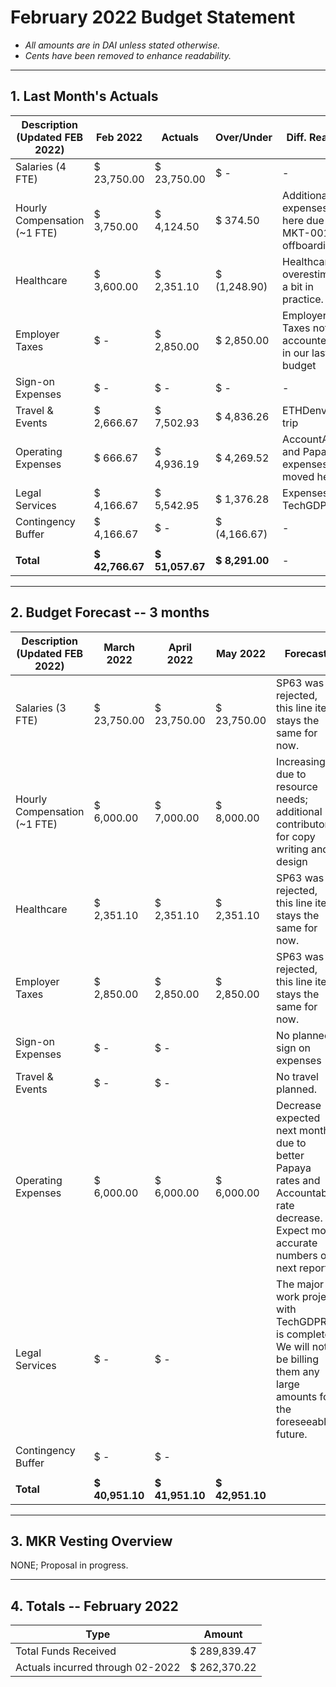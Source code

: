 # February 2022 Budget Statement

- *All amounts are in DAI unless stated otherwise.*
- *Cents have been removed to enhance readability.*

---

## 1. Last Month's Actuals

| **Description (Updated FEB 2022)** | **Feb 2022** | **Actuals** | **Over/Under** | **Diff. Reason** |  |
|---|---|---|---|---|---|
| Salaries (4 FTE) | $ 23,750.00 | $ 23,750.00 | $ - | - |  |
| Hourly Compensation (~1 FTE) | $ 3,750.00 | $ 4,124.50 | $ 374.50 | Additional expenses here due to MKT-001 offboarding |  |
| Healthcare | $ 3,600.00 | $ 2,351.10 | $ (1,248.90) | Healthcare overestimated a bit in practice. |  |
| Employer Taxes | $ - | $ 2,850.00 | $ 2,850.00 | Employer Taxes not accounted for in our last budget |  |
| Sign-on Expenses | $ - | $ - | $ - | - |  |
| Travel & Events | $ 2,666.67 | $ 7,502.93 | $ 4,836.26 | ETHDenver trip |  |
| Operating Expenses | $ 666.67 | $ 4,936.19 | $ 4,269.52 | AccountAble and Papaya expenses moved here |  |
| Legal Services | $ 4,166.67 | $ 5,542.95 | $ 1,376.28 | Expenses for TechGDPR |  |
| Contingency Buffer | $ 4,166.67 | $ - | $ (4,166.67) | - |  |
|  |  |  |  |  |  |
| **Total** |  **$ 42,766.67**  |  **$ 51,057.67**  |  **$ 8,291.00**  | - |  |

---

## 2. Budget Forecast -- 3 months

| **Description (Updated FEB 2022)** | March 2022 | April 2022 | May 2022 | Forecast |
|---|---|---|---|---|
| Salaries (3 FTE) | $ 23,750.00 | $ 23,750.00 | $ 23,750.00 | SP63 was rejected, this line item stays the same for now. |
| Hourly Compensation (~1 FTE) | $ 6,000.00 | $ 7,000.00 | $ 8,000.00 | Increasing due to resource needs; additional contributors for copy writing and design |
| Healthcare | $ 2,351.10 | $ 2,351.10 | $ 2,351.10 | SP63 was rejected, this line item stays the same for now. |
| Employer Taxes | $ 2,850.00 | $ 2,850.00 | $ 2,850.00 | SP63 was rejected, this line item stays the same for now. |
| Sign-on Expenses | $ - | $ - |  | No planned sign on expenses |
| Travel & Events | $ - | $ - |  | No travel planned. |
| Operating Expenses | $ 6,000.00 | $ 6,000.00 | $ 6,000.00 | Decrease expected next month due to better Papaya rates and Accountable rate decrease. Expect more accurate numbers on next report. |
| Legal Services | $ - | $ - |  | The major work project with TechGDPR is complete. We will not be billing them any large amounts for the foreseeable future. |
| Contingency Buffer | $ - | $ - |  |  |
|  |  |  |  |  |
| **Total** | **$ 40,951.10** | **$ 41,951.10** | **$ 42,951.10** |  |

---

## 3. MKR Vesting Overview

NONE; Proposal in progress.

---

## 4. Totals -- February 2022

| Type | Amount |
|---|---|
| Total Funds Received | $ 289,839.47 |
| Actuals incurred through 02-2022 | $ 262,370.22 |
